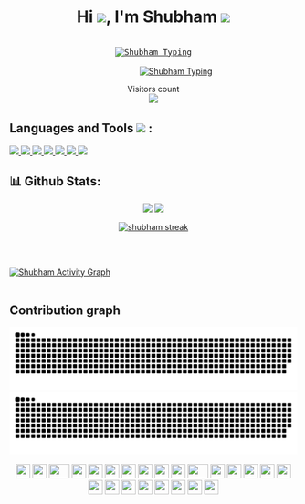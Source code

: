 <h1 align="center">Hi <img src="https://raw.githubusercontent.com/MartinHeinz/MartinHeinz/master/wave.gif" width="40">, I'm Shubham  <img src="https://emoji.slack-edge.com/T0172CCPGUW/party-blob/d7253707fa13e9ee.gif" width="30"/></h1></a>

<p align="center">
  <br/>
<kbd>
<a href="https://github.com/su-shubham/github-readme-stats"><img alt="Shubham  Typing" src="https://readme-typing-svg.herokuapp.com?color=%2316FF18&duration=5094&multiline=true&width=550&height=77&lines=shubham%40Helloworld%3A%24+echo+%22++Hello+Everyone%22;shubham%40Helloworld%3A%24+Hello+Everyone" /></a></kbd>
    <br><br>
     &nbsp&nbsp&nbsp&nbsp&nbsp&nbsp&nbsp&nbsp&nbsp&nbsp&nbsp&nbsp&nbsp&nbsp&nbsp&nbsp&nbsp&nbsp&nbsp&nbsp<a href="https://github.com/su-shubham/github-readme-stats"><img alt="Shubham  Typing" src="https://readme-typing-svg.herokuapp.com?color=%235EB3FF&duration=5094&lines=I%E2%80%99m+Passionate+Tech+learner;Ubuntu+Enthusiast" /></a>
 <br/>
</p>
 
<p align="center"> 
  Visitors count<br>
  <img src="https://profile-counter.glitch.me/su-shubham/count.svg" />
</p>


## Languages and Tools  <img src = "https://media2.giphy.com/media/QssGEmpkyEOhBCb7e1/giphy.gif?cid=ecf05e47a0n3gi1bfqntqmob8g9aid1oyj2wr3ds3mg700bl&rid=giphy.gif" width = "40"> :

<p align="left"> 
    <a href="#" target="_blank"> <img src="https://img.icons8.com/color/48/000000/c-programming.png"/> </a>
    <a href="#" target="_blank"> <img src="https://img.icons8.com/color/48/000000/java-coffee-cup-logo--v2.png"/> </a> 
    <a href="#" target="_blank"> <img src="https://img.icons8.com/color/48/000000/oracle-logo.png"/> </a> 
    <a href="#" target="_blank"> <img src="https://img.icons8.com/color/48/000000/html-5.png"/> </a> 
    <a href="#" target="_blank"> <img src="https://img.icons8.com/color/48/000000/css3.png"/> </a> 
    <a href="#" target="_blank"> <img src="https://img.icons8.com/color/48/000000/git.png"/> </a> 
    <a href="#" target="_blank"><img src="https://img.icons8.com/color/48/000000/ubuntu.png"/></a>
</p>


## 📊 Github Stats:

<!--<p align="center">
  <br/>
    <a href="https://github.com/su-shubham/github-readme-stats"><img alt="Shubham  Github Stats" src="https://github-readme-stats.vercel.app/api?username=su-shubham&show_icons=true&theme=chartreuse-dark&hide_border=true" /></a>
  <br/><br>
     <a href="https://github.com/su-shubham/github-readme-stats"><img alt="Shubham Top Languages" src="https://github-readme-stats.vercel.app/api/top-langs/?username=su-shubham&layout=compact&theme=chartreuse-dark&hide_border=true" /></a>
</p>
-->
<p align="center">
  
  <img src="https://github-readme-stats.vercel.app/api?username=su-shubham&hide=stars&show_icons=true&line_height=48&theme=chartreuse-dark">
  <img src="https://github-readme-stats.vercel.app/api/top-langs/?username=su-shubham&count_private=true&line_height=40&theme=chartreuse-dark">

</p>

<p align="center">
    <a href="https://github.com/su-shubham/github-readme-streak-stats">
        <img alt="shubham streak" src="http://github-readme-streak-stats.herokuapp.com?user=su-shubham&theme=chartreuse-dark&hide_border=true"/>
    </a>
</p>
<br/>
<br/>


<a href="https://github.com/su-shubham/github-readme-activity-graph"><img alt="Shubham Activity Graph" src="https://activity-graph.herokuapp.com/graph?username=su-shubham&bg_color=0D1117&color=5BCDEC&line=7CFC00&point=FFFFFF&hide_border=true" /></a>
<br/>
<br/>




## Contribution graph 

![github contribution grid snake animation](https://raw.githubusercontent.com/su-shubham/su-shubham/output/github-contribution-grid-snake-dark.svg#gh-dark-mode-only)![github contribution grid snake animation](https://raw.githubusercontent.com/su-shubham/su-shubham/output/github-contribution-grid-snake.svg#gh-light-mode-only)




<div align="center">
    <img src="https://cultofthepartyparrot.com/parrots/hd/githubparrot.gif" width="25" height="25"/>
    <img src="https://cultofthepartyparrot.com/flags/hd/iranparrot.gif" width="25" height="25"/>
    <img src="https://cultofthepartyparrot.com/parrots/asyncparrot.gif" width="36" height="25"/>
    <img src="https://cultofthepartyparrot.com/parrots/exceptionallyfastparrot.gif" width="25" height="25"/>
    <img src="https://cultofthepartyparrot.com/parrots/hd/60fpsparrot.gif" width="25" height="25"/>
    <img src="https://cultofthepartyparrot.com/parrots/hd/jumpingparrot.gif" width="25" height="25"/>
    <img src="https://cultofthepartyparrot.com/parrots/hd/opensourceparrot.gif" width="25" height="25"/>
    <img src="https://cultofthepartyparrot.com/parrots/hd/dealwithitnowparrot.gif" width="25" height="25"/>
    <img src="https://cultofthepartyparrot.com/parrots/hd/hypnoparrotlight.gif" width="25" height="25"/>
    <img src="https://cultofthepartyparrot.com/parrots/databaseparrot.gif" width="25" height="25"/>
    <img src="https://cultofthepartyparrot.com/parrots/fixparrot.gif" width="36" height="25"/>
    <img src="https://cultofthepartyparrot.com/parrots/hd/laptop_parrot.gif" width="25" height="25"/>
    <img src="https://cultofthepartyparrot.com/parrots/hd/spinningparrot.gif" width="25" height="25"/>
    <img src="https://cultofthepartyparrot.com/parrots/hd/levitationparrot.gif" width="25" height="25"/>
    <img src="https://cultofthepartyparrot.com/parrots/hd/meldparrot.gif" width="25" height="25"/>
    <img src="https://cultofthepartyparrot.com/parrots/slomoparrot.gif" width="25" height="25"/>
    <img src="https://cultofthepartyparrot.com/parrots/hd/moonwalkingparrot.gif" width="25" height="25"/>
    <img src="https://cultofthepartyparrot.com/parrots/hd/stableparrot.gif" width="25" height="25"/>
    <img src="https://cultofthepartyparrot.com/parrots/hd/scienceparrot.gif" width="25" height="25"/>
    <img src="https://cultofthepartyparrot.com/parrots/hd/pirateparrot.gif" width="25" height="25"/>
    <img src="https://cultofthepartyparrot.com/parrots/hd/footballparrot.gif" width="25" height="25"/>
    <img src="https://cultofthepartyparrot.com/parrots/hd/illuminatiparrot.gif" width="25" height="25"/>
    <img src="https://cultofthepartyparrot.com/parrots/hd/hypnoparrotdark.gif" width="25" height="25"/>
    <img src="https://cultofthepartyparrot.com/parrots/hd/mustacheparrot.gif" width="25" height="25"/>
</div>

